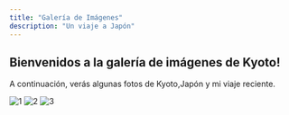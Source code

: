 ```yaml
---
title: "Galería de Imágenes"
description: "Un viaje a Japón"
---
```


## Bienvenidos a la galería de imágenes de Kyoto!

A continuación, verás algunas fotos de Kyoto,Japón y mi viaje reciente.

![1](images/imagen1.jpg)
![2](images/imagen2.jpg)
![3](images/imagen3.jpg)
